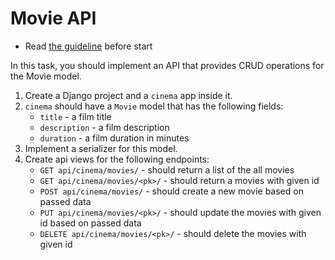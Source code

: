 # Movie API

- Read [the guideline](https://github.com/mate-academy/py-task-guideline/blob/main/README.md) before start

In this task, you should implement an API that provides CRUD operations for the Movie model.

1. Create a Django project and a `cinema` app inside it.
2. `cinema` should have a `Movie` model that has the following fields:
    * `title` - a film title
    * `description` - a film description
    * `duration` - a film duration in minutes
3. Implement a serializer for this model.
4. Create api views for the following endpoints:
    * `GET api/cinema/movies/` - should return a list of the all movies
    * `GET api/cinema/movies/<pk>/` - should return a movies with given id 
    * `POST api/cinema/movies/` - should create a new movie based on passed data
    * `PUT api/cinema/movies/<pk>/` - should update the movies with given id based on passed data
    * `DELETE api/cinema/movies/<pk>/` - should delete the movies with given id
